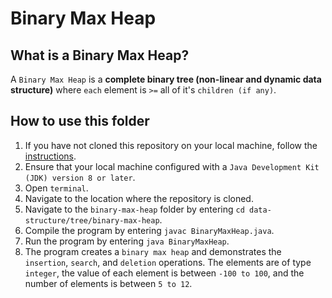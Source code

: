 # Binary Max Heap

## What is a Binary Max Heap?
A `Binary Max Heap` is a **complete binary tree (non-linear and dynamic data structure)** where `each` element is `>=` all of it's `children (if any)`.

## How to use this folder
1. If you have not cloned this repository on your local machine, follow the [instructions](https://github.com/shumarb/learning#how-to-use-this-repository).
2. Ensure that your local machine configured with a `Java Development Kit (JDK) version 8 or later`.
3. Open `terminal`.
4. Navigate to the location where the repository is cloned.
5. Navigate to the `binary-max-heap` folder by entering `cd data-structure/tree/binary-max-heap`.
6. Compile the program by entering `javac BinaryMaxHeap.java`.
7. Run the program by entering `java BinaryMaxHeap`.
8. The program creates a `binary max heap` and demonstrates the `insertion`, `search`, and `deletion` operations. The elements are of type `integer`, the value of each element is between `-100 to 100`, and the number of elements is between `5 to 12`.

